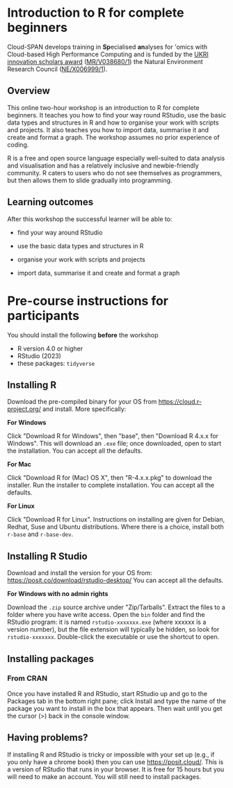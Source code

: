 # Introduction to R for complete beginners

Cloud-SPAN develops training in **Sp**ecialised **an**alyses for 'omics with Cloud-based High Performance Computing and is funded by the [UKRI innovation scholars award](https://www.ukri.org/news/initiatives-boost-health-and-bioscience-skills-and-industry/) ([MR/V038680/1](https://gtr.ukri.org/projects?ref=MR%2FV038680%2F1)) the Natural Environment Research Council ([NE/X006999/1](https://gtr.ukri.org/projects?ref=NE%2FX006999%2F1#/tabOverview)).

## Overview

This online two-hour workshop is an introduction to R for complete beginners.  It teaches you how to find your way round RStudio, use the basic data types and structures in R and how to organise your work with scripts and projects. It also teaches you how to import data, summarise it and create and format a graph. The workshop assumes no prior experience of coding.

R is a free and open source language especially well-suited to data analysis and visualisation and has a relatively inclusive and newbie-friendly community. R caters to users who do not see themselves as programmers, but then allows them to slide gradually into programming.

## Learning outcomes

After this workshop the successful learner will be able to:

-   find your way around RStudio

-   use the basic data types and structures in R

-   organise your work with scripts and projects

-   import data, summarise it and create and format a graph

# Pre-course instructions for participants

You should install the following **before** the workshop

- R version 4.0 or higher
- RStudio (2023)
- these packages: `tidyverse`


## Installing R

Download the pre-compiled binary for your OS from https://cloud.r-project.org/ and install. More specifically:

**For Windows**

Click "Download R for Windows", then "base", then "Download R 4.x.x for Windows". This will download an `.exe` file; once downloaded, open to start the installation. You can accept all the defaults.

**For Mac**

Click "Download R for (Mac) OS X", then "R-4.x.x.pkg" to download the installer.
Run the installer to complete installation. You can accept all the defaults.

**For Linux**

Click "Download R for Linux". Instructions on installing are given for Debian, Redhat, Suse and Ubuntu distributions. Where there is a choice, install both `r-base` and `r-base-dev`.

## Installing R Studio

Download and install the version for your OS from: https://posit.co/download/rstudio-desktop/
You can accept all the defaults.

**For Windows with no admin rights**

Download the `.zip` source archive under "Zip/Tarballs". Extract the files to a folder where you have write access. Open the `bin` folder and find the RStudio program: it is named `rstudio-xxxxxxx.exe` (where xxxxxx is a version number), but the file extension will typically be hidden, so look for `rstudio-xxxxxxx`. Double-click the executable or use the shortcut to open.

## Installing packages

### From CRAN
Once you have installed R and RStudio, start RStudio up and go to the Packages tab in the bottom right pane; click Install and type the name of the package you want to install in the box that appears. Then wait until you get the cursor (>) back in the console window.

## Having problems?
If installing R and RStudio is tricky or impossible with your set up (e.g., if you only have a chrome book) then you can use https://posit.cloud/. This is a version of RStudio that runs in your browser. It is free for 15 hours but you will need to make an account. You will still need to install packages.
